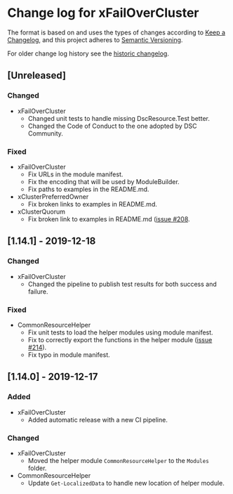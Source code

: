 # Change log for xFailOverCluster

The format is based on and uses the types of changes according to [Keep a Changelog](https://keepachangelog.com/en/1.0.0/),
and this project adheres to [Semantic Versioning](https://semver.org/spec/v2.0.0.html).

For older change log history see the [historic changelog](HISTORIC_CHANGELOG.md).

## [Unreleased]

### Changed

- xFailOverCluster
  - Changed unit tests to handle missing DscResource.Test better.
  - Changed the Code of Conduct to the one adopted by DSC Community.

### Fixed

- xFailOverCluster
  - Fix URLs in the module manifest.
  - Fix the encoding that will be used by ModuleBuilder.
  - Fix paths to examples in the README.md.
- xClusterPreferredOwner
  - Fix broken links to examples in README.md.
- xClusterQuorum
  - Fix broken link to examples in README.md ([issue #208](https://github.com/dsccommunity/xFailOverCluster/issues/208).

## [1.14.1] - 2019-12-18

### Changed

- xFailOverCluster
  - Changed the pipeline to publish test results for both success and failure.

### Fixed

- CommonResourceHelper
  - Fix unit tests to load the helper modules using module manifest.
  - Fix to correctly export the functions in the helper module
    ([issue #214](https://github.com/dsccommunity/xFailOverCluster/issues/214)).
  - Fix typo in module manifest.

## [1.14.0] - 2019-12-17

### Added

- xFailOverCluster
  - Added automatic release with a new CI pipeline.

### Changed

- xFailOverCluster
  - Moved the helper module `CommonResourceHelper` to the `Modules` folder.
- CommonResourceHelper
  - Update `Get-LocalizedData` to handle new location of helper module.
